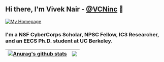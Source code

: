 ## Hi there, I'm Vivek Nair - [@VCNinc](https://github.com/VCNinc) 👋

[![My Homepage](https://img.shields.io/badge/My%20Homepage-nair.me-blue?style=for-the-badge)](https://nair.me)

### I'm a NSF CyberCorps Scholar, NPSC Fellow, IC3 Researcher, and an EECS Ph.D. student at UC Berkeley.

<!--
**VCNinc/VCNinc** is a ✨ _special_ ✨ repository because its `README.md` (this file) appears on your GitHub profile.


Here are some ideas to get you started:

- 🔭 I’m currently working on ...
- 🌱 I’m currently learning ...
- 👯 I’m looking to collaborate on ...
- 🤔 I’m looking for help with ...
- 💬 Ask me about ...
- 📫 How to reach me: ...
- 😄 Pronouns: ...
- ⚡ Fun fact: ...
-->

| <a href="https://github.com/VCNinc"><img align="center" src="https://github-readme-stats.vercel.app/api?username=VCNinc&show_icons=true&include_all_commits=true&theme=buefy&hide_border=true" alt="Anurag's github stats" /></a> | <a href="https://github.com/VCNinc"><img align="center" src="https://github-readme-stats.vercel.app/api/top-langs/?username=VCNinc&layout=compact&theme=buefy&hide_border=true" /></a> |
| ------------- | ------------- |
